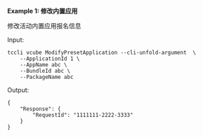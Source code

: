 **Example 1: 修改内置应用**

修改活动内置应用报名信息

Input: 

```
tccli vcube ModifyPresetApplication --cli-unfold-argument  \
    --ApplicationId 1 \
    --AppName abc \
    --BundleId abc \
    --PackageName abc
```

Output: 
```
{
    "Response": {
        "RequestId": "1111111-2222-3333"
    }
}
```

